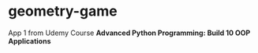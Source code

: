 # geometry-game

App 1 from Udemy Course **Advanced Python Programming: Build 10 OOP Applications**
